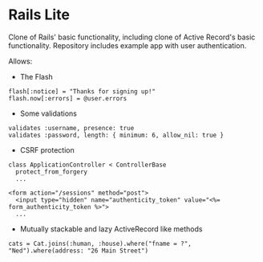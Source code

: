 # Rails Lite
Clone of Rails' basic functionality, including clone of Active Record's basic functionality. Repository includes example app with user authentication.

Allows:

* The Flash

```
flash[:notice] = "Thanks for signing up!"
flash.now[:errors] = @user.errors
```

* Some validations

```
validates :username, presence: true
validates :password, length: { minimum: 6, allow_nil: true }
```

* CSRF protection
```
class ApplicationController < ControllerBase
  protect_from_forgery
  ...
  
<form action="/sessions" method="post">
  <input type="hidden" name="authenticity_token" value="<%= form_authenticity_token %>">
  ...
```

* Mutually stackable and lazy ActiveRecord like methods

```
cats = Cat.joins(:human, :house).where("fname = ?", "Ned").where(address: "26 Main Street")
```
